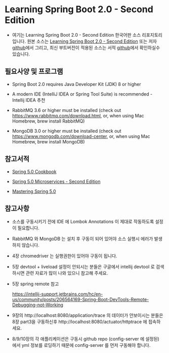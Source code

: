 # Learning Spring Boot 2.0 - Second Edition

* 여기는 Learning Spring Boot 2.0 - Second Edition 한국어판 소스 리포지토리입니다. 원본 소스는 [Learning Spring Boot 2.0 - Second Edition](https://www.packtpub.com/application-development/learning-spring-boot-20-second-edition?utm_source=github&utm_medium=repository&utm_campaign=9781786463784) 또는 저자 [github](https://github.com/PacktPublishing/Learning-Spring-Boot-2.0-Second-Edition)에서 그리고,
최신 부트버전이 적용된 소스는 서적 [github](https://github.com/learning-spring-boot/learning-spring-boot-2nd-edition-code)에서 확인하실수 있습니다.

## 필요사양 및 프로그램

* Spring Boot 2.0 requires Java Developer Kit (JDK) 8 or higher

* A modern IDE (IntelliJ IDEA or Spring Tool Suite) is recommended - Intellij IDEA 추천

* RabbitMQ 3.6 or higher must be installed (check out https://www.rabbitmq.com/download.html, or, when using Mac Homebrew, brew install RabbitMQ)

* MongoDB 3.0 or higher must be installed (check out https://www.mongodb.com/download-center, or, when using Mac Homebrew, brew install MongoDB)

## 참고서적

* [Spring 5.0 Cookbook](https://www.packtpub.com/application-development/spring-50-cookbook?utm_source=github&utm_medium=repository&utm_campaign=9781787128316)

* [Spring 5.0 Microservices - Second Edition](https://www.packtpub.com/application-development/spring-50-microservices-second-edition?utm_source=github&utm_medium=repository&utm_campaign=9781787127685)

* [Mastering Spring 5.0](https://www.packtpub.com/application-development/mastering-spring-50?utm_source=github&utm_medium=repository&utm_campaign=9781787123175)


## 참고사항 

* 소스를 구동시키기 전에 IDE 에 Lombok Annotations 이 제대로 작동하도록 설정이 필요합니다.

* RabbitMQ 와 MongoDB 는 설치 후 구동이 되어 있어야 소스 실행시 에러가 발생하지 않습니다.

* 4장 chromedriver 는 실행권한이 있어야 구동이 됩니다.

* 5장 devtool + liveload 설정이 안되시는 분들은 구글에서 intellij devtool 로 검색하시면 관련 자료가 많이 나와 있으니 참고해 주세요.

* 5장 spring remote 참고

  https://intellij-support.jetbrains.com/hc/en-us/community/posts/206564169-Spring-Boot-DevTools-Remote-Debugging-not-Working
    
* 9장의 http://localhost:8080/application/trace 의 데이터가 안보이시는 분들은 8장 part3을 구동하신후 http://localhost:8080/actuator/httptrace 에 접속하세요.

* 8/9/10장의 각 애플리케이션은 구동시 github repo (config-server 에 설정된) 에서 yml 정보를 로딩하기 때문에 config-server 를 먼저 구동해야 합니다. 